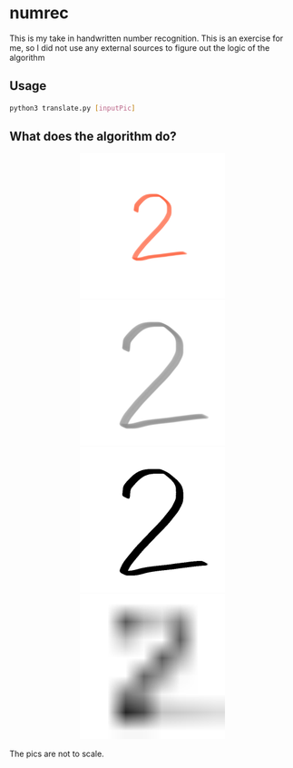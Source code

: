 # numrec
This is my take in handwritten number recognition. This is an exercise for me, so I did not use any external sources to figure out the logic of the algorithm


## Usage

```bash
python3 translate.py [inputPic]
```

## What does the algorithm do?

<div style="text-align:center;">
    <img src="two.PNG" width="256" height="256">
    <img src="p0_two.png" width="256" height="256">
    <img src="p1_two.png" width="256" height="256">
    <img src="p2_two.png" width="256" height="256">
</div>

The pics are not to scale.
